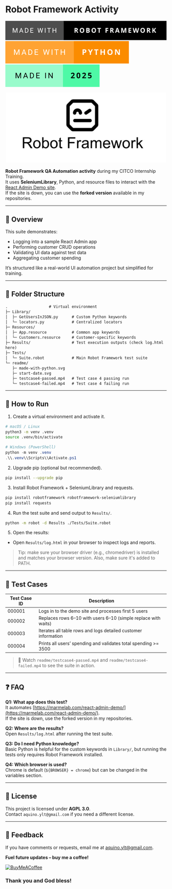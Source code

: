 # Robot Framework Activity

[![Made with Robot Framework](readme/made-with-robot-framework.svg)](https://forthebadge.com)
[![Made with Python](readme/made-with-python.svg)](https://forthebadge.com)
[![Start Date](readme/start-date.svg)](https://forthebadge.com)

<div align="center">
  <img src="./readme/cover-image.webp" alt="Cover Image" width="500"/>
</div>

**Robot Framework QA Automation activity** during my CITCO Internship Training.  
It uses **SeleniumLibrary**, Python, and resource files to interact with the [React Admin Demo site](https://marmelab.com/react-admin-demo/).  
If the site is down, you can use the **forked version** available in my repositories.

---

## 🎯 Overview

This suite demonstrates:

- Logging into a sample React Admin app
- Performing customer CRUD operations
- Validating UI data against test data
- Aggregating customer spending

It’s structured like a real-world UI automation project but simplified for training.

---

## 📂 Folder Structure

```text
.                  # Virtual environment
├─ Library/
│  ├─ GetUsersInJSON.py      # Custom Python keywords
│  └─ locators.py            # Centralized locators
├─ Resources/
│  ├─ App.resource           # Common app keywords
│  └─ Customers.resource     # Customer-specific keywords
├─ Results/                  # Test execution outputs (check log.html here)
├─ Tests/
│  └─ Suite.robot            # Main Robot Framework test suite
└─ readme/
   ├─ made-with-python.svg
   ├─ start-date.svg
   ├─ testcase4-passed.mp4   # Test case 4 passing run
   └─ testcase4-failed.mp4   # Test case 4 failing run
```

---

## 🚀 How to Run

1. Create a virtual environment and activate it.

```bash
# macOS / Linux
python3 -m venv .venv
source .venv/bin/activate
```

```powershell
# Windows (PowerShell)
python -m venv .venv
.\\.venv\\Scripts\\Activate.ps1
```

2. Upgrade pip (optional but recommended).

```bash
pip install --upgrade pip
```

3. Install Robot Framework + SeleniumLibrary and requests.

```bash
pip install robotframework robotframework-seleniumlibrary
pip install requests
```

4. Run the test suite and send output to `Results/`.

```bash
python -m robot -d Results ./Tests/Suite.robot
```

5. Open the results:

- Open `Results/log.html` in your browser to inspect logs and reports.

> Tip: make sure your browser driver (e.g., chromedriver) is installed and matches your browser version. Also, make sure it's added to PATH.

---

## 🧪 Test Cases

| Test Case ID | Description                                                     |
| ------------ | --------------------------------------------------------------- |
| 000001       | Logs in to the demo site and processes first 5 users            |
| 000002       | Replaces rows 6–10 with users 6–10 (simple replace with waits)  |
| 000003       | Iterates all table rows and logs detailed customer information  |
| 000004       | Prints all users’ spending and validates total spending >= 3500 |

> 🎥 Watch `readme/testcase4-passed.mp4` and `readme/testcase4-failed.mp4` to see the suite in action.

---

## ❓ FAQ

**Q1: What app does this test?**  
It automates [https://marmelab.com/react-admin-demo/](https://marmelab.com/react-admin-demo/).  
If the site is down, use the forked version in my repositories.

**Q2: Where are the results?**  
Open `Results/log.html` after running the test suite.

**Q3: Do I need Python knowledge?**  
Basic Python is helpful for the custom keywords in `Library/`, but running the tests only requires Robot Framework installed.

**Q4: Which browser is used?**  
Chrome is default (`${BROWSER} = chrome`) but can be changed in the variables section.

---

## 📜 License

This project is licensed under **AGPL 3.0**.  
Contact `aquino.ylt@gmail.com` if you need a different license.

---

## 🙌 Feedback

If you have comments or requests, email me at [aquino.ylt@gmail.com](mailto:aquino.ylt@gmail.com).

**Fuel future updates – buy me a coffee!**

[![BuyMeACoffee](https://raw.githubusercontent.com/pachadotdev/buymeacoffee-badges/main/bmc-orange.svg)](https://buymeacoffee.com/yvanlowellaquino)

### Thank you and God bless!
